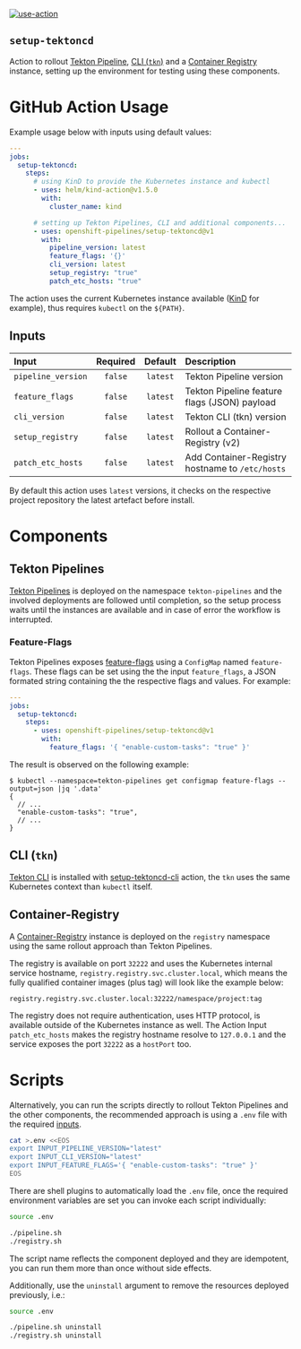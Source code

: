 [![use-action][useActionWorkflowBadge]][useActionWorkflow]

`setup-tektoncd`
----------------

Action to rollout [Tekton Pipeline][githubTektonPipeline], [CLI (`tkn`)][githubTektonCLI] and a [Container Registry][containerRegistry] instance, setting up the environment for testing using these components.

# GitHub Action Usage

Example usage below with inputs using default values:

```yaml
---
jobs:
  setup-tektoncd:
    steps:
      # using KinD to provide the Kubernetes instance and kubectl
      - uses: helm/kind-action@v1.5.0
        with:
          cluster_name: kind

      # setting up Tekton Pipelines, CLI and additional components...
      - uses: openshift-pipelines/setup-tektoncd@v1
        with:
          pipeline_version: latest
          feature_flags: '{}'
          cli_version: latest
          setup_registry: "true"
          patch_etc_hosts: "true"
```

The action uses the current Kubernetes instance available ([KinD][sigsKinD] for example), thus requires `kubectl` on the `${PATH}`.

## Inputs

| Input               | Required | Default  | Description                                      |
|:--------------------|:--------:|:--------:|:-------------------------------------------------|
| `pipeline_version`  | `false`  | `latest` | Tekton Pipeline version                          |
| `feature_flags`     | `false`  | `latest` |  Tekton Pipeline feature flags (JSON) payload    |
| `cli_version`       | `false`  | `latest` |  Tekton CLI (tkn) version                        |
| `setup_registry`    | `false`  | `latest` |  Rollout a Container-Registry (v2)               |
| `patch_etc_hosts`   | `false`  | `latest` |  Add Container-Registry hostname to `/etc/hosts` |

By default this action uses `latest` versions, it checks on the respective project repository the latest artefact before install.

# Components

## Tekton Pipelines

[Tekton Pipelines][githubTektonPipeline] is deployed on the namespace `tekton-pipelines` and the involved deployments are followed until completion, so the setup process waits until the instances are available and in case of error the workflow is interrupted.

### Feature-Flags

Tekton Pipelines exposes [feature-flags][githubTektonFeatureFlags] using a `ConfigMap` named `feature-flags`. These flags can be set using the the input `feature_flags`, a JSON formated string containing the the respective flags and values. For example:

```yaml
---
jobs:
  setup-tektoncd:
    steps:
      - uses: openshift-pipelines/setup-tektoncd@v1
        with:
          feature_flags: '{ "enable-custom-tasks": "true" }'
```

The result is observed on the following example:

```
$ kubectl --namespace=tekton-pipelines get configmap feature-flags --output=json |jq '.data'
{
  // ...
  "enable-custom-tasks": "true",
  // ...
}
```

## CLI (`tkn`)

[Tekton CLI][githubTektonCLI] is installed with [setup-tektoncd-cli][setupCLI] action, the `tkn` uses the same Kubernetes context than `kubectl` itself.

## Container-Registry

A [Container-Registry][containerRegistry] instance is deployed on the `registry` namespace using the same rollout approach than Tekton Pipelines.

The registry is available on port `32222` and uses the Kubernetes internal service hostname, `registry.registry.svc.cluster.local`, which means the fully qualified container images (plus tag) will look like the example below:

```text
registry.registry.svc.cluster.local:32222/namespace/project:tag
```

The registry does not require authentication, uses HTTP protocol, is available outside of the Kubernetes instance as well. The Action Input `patch_etc_hosts` makes the registry hostname resolve to `127.0.0.1` and the service exposes the port `32222` as a `hostPort` too.

# Scripts

Alternatively, you can run the scripts directly to rollout Tekton Pipelines and the other components, the recommended approach is using a `.env` file with the required [inputs](./inputs.sh).

```bash
cat >.env <<EOS
export INPUT_PIPELINE_VERSION="latest"
export INPUT_CLI_VERSION="latest"
export INPUT_FEATURE_FLAGS='{ "enable-custom-tasks": "true" }'
EOS
```

There are shell plugins to automatically load the `.env` file, once the required environment variables are set you can invoke each script individually:

```bash
source .env

./pipeline.sh
./registry.sh
```

The script name reflects the component deployed and they are idempotent, you can run them more than once without side effects.

Additionally, use the `uninstall` argument to remove the resources deployed previously, i.e.:

```bash
source .env

./pipeline.sh uninstall
./registry.sh uninstall
```

[containerRegistry]: https://docs.docker.com/registry/spec/api/
[githubTektonCLI]: https://github.com/tektoncd/cli
[githubTektonFeatureFlags]: https://github.com/tektoncd/pipeline/blob/main/config/config-feature-flags.yaml
[githubTektonPipeline]: https://github.com/tektoncd/pipeline
[setupCLI]: https://github.com/openshift-pipelines/setup-tektoncd-cli
[sigsKinD]: https://kind.sigs.k8s.io
[useActionWorkflow]: https://github.com/openshift-pipelines/setup-tektoncd/actions/workflows/use-action.yaml
[useActionWorkflowBadge]: https://github.com/openshift-pipelines/setup-tektoncd/actions/workflows/use-action.yaml/badge.svg

